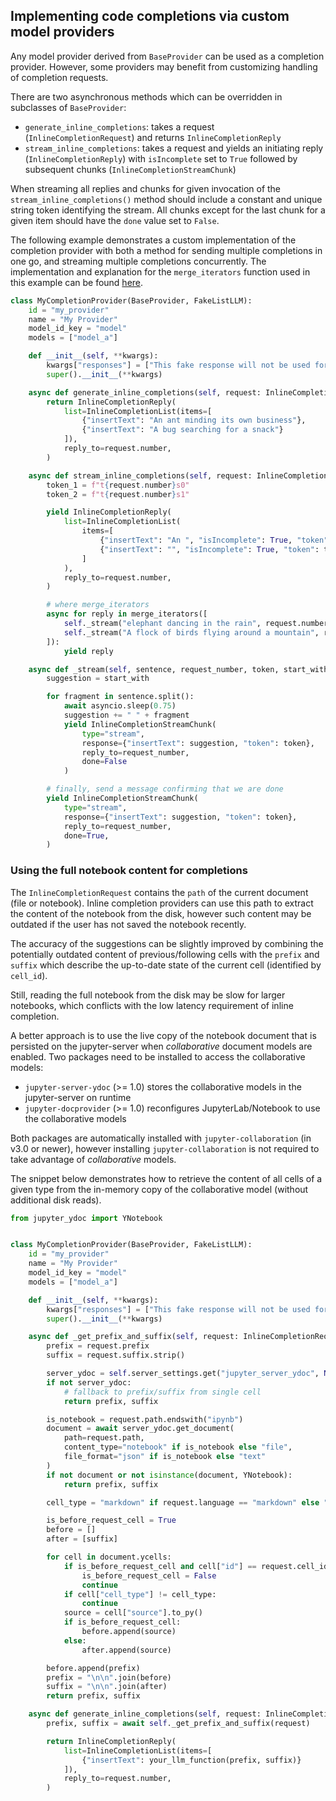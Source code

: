 ## Implementing code completions via custom model providers

Any model provider derived from `BaseProvider` can be used as a completion provider.
However, some providers may benefit from customizing handling of completion requests.

There are two asynchronous methods which can be overridden in subclasses of `BaseProvider`:
- `generate_inline_completions`: takes a request (`InlineCompletionRequest`) and returns `InlineCompletionReply`
- `stream_inline_completions`: takes a request and yields an initiating reply (`InlineCompletionReply`) with `isIncomplete` set to `True` followed by subsequent chunks (`InlineCompletionStreamChunk`)

When streaming all replies and chunks for given invocation of the `stream_inline_completions()` method should include a constant and unique string token identifying the stream. All chunks except for the last chunk for a given item should have the `done` value set to `False`.

The following example demonstrates a custom implementation of the completion provider with both a method for sending multiple completions in one go, and streaming multiple completions concurrently.
The implementation and explanation for the `merge_iterators` function used in this example can be found [here](https://stackoverflow.com/q/72445371/4877269).

```python
class MyCompletionProvider(BaseProvider, FakeListLLM):
    id = "my_provider"
    name = "My Provider"
    model_id_key = "model"
    models = ["model_a"]

    def __init__(self, **kwargs):
        kwargs["responses"] = ["This fake response will not be used for completion"]
        super().__init__(**kwargs)

    async def generate_inline_completions(self, request: InlineCompletionRequest):
        return InlineCompletionReply(
            list=InlineCompletionList(items=[
                {"insertText": "An ant minding its own business"},
                {"insertText": "A bug searching for a snack"}
            ]),
            reply_to=request.number,
        )

    async def stream_inline_completions(self, request: InlineCompletionRequest):
        token_1 = f"t{request.number}s0"
        token_2 = f"t{request.number}s1"

        yield InlineCompletionReply(
            list=InlineCompletionList(
                items=[
                    {"insertText": "An ", "isIncomplete": True, "token": token_1},
                    {"insertText": "", "isIncomplete": True, "token": token_2}
                ]
            ),
            reply_to=request.number,
        )

        # where merge_iterators
        async for reply in merge_iterators([
            self._stream("elephant dancing in the rain", request.number, token_1, start_with="An"),
            self._stream("A flock of birds flying around a mountain", request.number, token_2)
        ]):
            yield reply

    async def _stream(self, sentence, request_number, token, start_with = ""):
        suggestion = start_with

        for fragment in sentence.split():
            await asyncio.sleep(0.75)
            suggestion += " " + fragment
            yield InlineCompletionStreamChunk(
                type="stream",
                response={"insertText": suggestion, "token": token},
                reply_to=request_number,
                done=False
            )

        # finally, send a message confirming that we are done
        yield InlineCompletionStreamChunk(
            type="stream",
            response={"insertText": suggestion, "token": token},
            reply_to=request_number,
            done=True,
        )
```


### Using the full notebook content for completions

The `InlineCompletionRequest` contains the `path` of the current document (file or notebook).
Inline completion providers can use this path to extract the content of the notebook from the disk,
however such content may be outdated if the user has not saved the notebook recently.

The accuracy of the suggestions can be slightly improved by combining the potentially outdated content of previous/following cells
with the `prefix` and `suffix` which describe the up-to-date state of the current cell (identified by `cell_id`).

Still, reading the full notebook from the disk may be slow for larger notebooks, which conflicts with the low latency requirement of inline completion.

A better approach is to use the live copy of the notebook document that is persisted on the jupyter-server when *collaborative* document models are enabled.
Two packages need to be installed to access the collaborative models:
- `jupyter-server-ydoc` (>= 1.0) stores the collaborative models in the jupyter-server on runtime
- `jupyter-docprovider` (>= 1.0) reconfigures JupyterLab/Notebook to use the collaborative models

Both packages are automatically installed with `jupyter-collaboration` (in v3.0 or newer), however installing `jupyter-collaboration` is not required to take advantage of *collaborative* models.

The snippet below demonstrates how to retrieve the content of all cells of a given type from the in-memory copy of the collaborative model (without additional disk reads).

```python
from jupyter_ydoc import YNotebook


class MyCompletionProvider(BaseProvider, FakeListLLM):
    id = "my_provider"
    name = "My Provider"
    model_id_key = "model"
    models = ["model_a"]

    def __init__(self, **kwargs):
        kwargs["responses"] = ["This fake response will not be used for completion"]
        super().__init__(**kwargs)

    async def _get_prefix_and_suffix(self, request: InlineCompletionRequest):
        prefix = request.prefix
        suffix = request.suffix.strip()

        server_ydoc = self.server_settings.get("jupyter_server_ydoc", None)
        if not server_ydoc:
            # fallback to prefix/suffix from single cell
            return prefix, suffix

        is_notebook = request.path.endswith("ipynb")
        document = await server_ydoc.get_document(
            path=request.path,
            content_type="notebook" if is_notebook else "file",
            file_format="json" if is_notebook else "text"
        )
        if not document or not isinstance(document, YNotebook):
            return prefix, suffix

        cell_type = "markdown" if request.language == "markdown" else "code"

        is_before_request_cell = True
        before = []
        after = [suffix]

        for cell in document.ycells:
            if is_before_request_cell and cell["id"] == request.cell_id:
                is_before_request_cell = False
                continue
            if cell["cell_type"] != cell_type:
                continue
            source = cell["source"].to_py()
            if is_before_request_cell:
                before.append(source)
            else:
                after.append(source)

        before.append(prefix)
        prefix = "\n\n".join(before)
        suffix = "\n\n".join(after)
        return prefix, suffix

    async def generate_inline_completions(self, request: InlineCompletionRequest):
        prefix, suffix = await self._get_prefix_and_suffix(request)

        return InlineCompletionReply(
            list=InlineCompletionList(items=[
                {"insertText": your_llm_function(prefix, suffix)}
            ]),
            reply_to=request.number,
        )
```